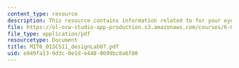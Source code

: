 ```yaml
---
content_type: resource
description: This resource contains information related to for your eyes only!
file: https://ol-ocw-studio-app-production.s3.amazonaws.com/courses/6-01sc-introduction-to-electrical-engineering-and-computer-science-i-spring-2011/e949fa139d3c0e1de4480699bc8a6f80_MIT6_01SCS11_designLab07.pdf
file_type: application/pdf
resourcetype: Document
title: MIT6_01SCS11_designLab07.pdf
uid: e949fa13-9d3c-0e1d-e448-0699bc8a6f80
---
```

